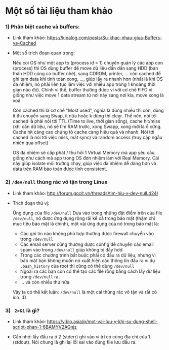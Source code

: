 # Một số tài liệu tham khảo

### 1) Phân biệt cache và buffers: 

- Link tham khảo: https://kipalog.com/posts/Su-khac-nhau-giua-Buffers-va-Cached

- Một số trích đoạn quan trọng:

    Nếu coi OS như một app to (process id = 1) chuyên quản lý các app con (process) thì OS dùng buffer để move dữ liệu dần dần sang HDD (bản thân HDD cũng có buffer nhé), sang CDROM, printer, ... còn cached để ghi tạm data khi tính toán xong, ..., giúp lấy ra nhanh hơn (nhất là khi OS đa nhiệm, nó phải liên tục làm việc với nhiều app trong 1 khoảng thời gian nào đó). Chính vì thế, buffer thường được ví với cơ chế FIFO vì giống như việc move 1 data stream từ nơi này sang nơi kia, move xong là xoá. 

    Còn cached thì là cơ chế "Most used", nghĩa là dùng nhiều thì còn, dùng ít thì chuyển sang Swap, ít nữa hoặc k dùng thì clear. Thế nên, nói tới cached là phải nói tới TTL (Time to live, thời gian sống), cache hit/miss (khi cần dữ liệu, nó sẽ tìm RAM trước, xong Swapp, xong mới là ổ cứng. Cache hit càng cao chứng tỏ cache càng hiệu quả và nhanh. Nói tới cached là nói tới việc miss, mất sync) và random access (truy cập ngẫu nhiên qua offset)

    OS đa nhiệm sẽ cấp phát / thu hồi 1 Virtual Memory mà app yêu cầu, giống như cách mà app trong OS đơn nhiệm làm với Real Memory. Cái này giúp isolate môi trường chạy, giúp việc đa nhiệm dễ dàng hơn và data trên RAM bảo toàn được tính consistent.


### 2) `/dev/null` thùng rác vô tận trong Linux

- Link tham khảo: http://forum.gocit.vn/threads/tim-hiu-v-dev-null.424/

- Trích đoạn thú vị: 

     Ứng dụng của file `/dev/null`
    Dựa vào trong những đặt điểm trên của file `/dev/null`, nó được ứng dụng rộng rãi kể cả trong bảo mật (thậm chí mục tiêu bảo mật là chính), một vài ứng dụng của nó trong bảo mật là:
    - Các gói tin nào không phù hợp thường được firewall chuyển vào trong `/dev/null​`
    - Các email server cũng thường được config để chuyển các email spam vào trong `/dev/null` giúp không bị đầy hdd​
    - Trong các chương trình bắt buộc phải có đầu ra dữ liệu, nhưng vì bảo mật bạn không muốn nó xuất hiện các thông tin đầu ra ví dụ `.bash_history` của root thì cũng có thể dùng `/dev/null​`
    - Ngoài ra các bạn còn có thể tạo các file rỗng bằng cách lấy dữ liệu trong `/dev/null` ra.​
    - … và còn nhiều thứ nữa.​

    Vậy ta có thể kết luận: `/dev/null` là một cái thùng rác vô tận và rất có ích. :D

### 3) ` 2>&1` là gì?

- Link tham khảo: https://viblo.asia/p/mot-vai-luu-y-khi-su-dung-shell-script-phan-1-6BAMYV2AGnjz

- Cần nhớ: lấy đầu ra ở 2 (stderr) ghi vào vị trí có cùng địa chỉ của 1 (stdout). Nói chung là ghi lại lỗi sai vào đúng file lưu đầu ra. 